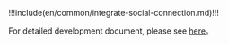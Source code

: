 <IntegrationDetailCard title="Start to develop">

!!!include(en/common/integrate-social-connection.md)!!!

For detailed development document, please see [here](/guides/authentication/social/#详细接入方法)。

</IntegrationDetailCard>
